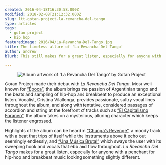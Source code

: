 ```yaml
---
created: 2016-04-18T16:30:58.000Z
modified: 2018-02-08T21:12:32.000Z
slug: ltt-gotan-project-la-revancha-del-tango
type: articles
tags:
  - gotan project
  - hip hop
featuredimage: 2016/04/La-Revancha-Del-Tango.jpg
title: The timeless allure of 'La Revancha Del Tango'
author: andrew
blurb: This still makes for a great listen, especially for anyone with a penchant for hip-hop and breakbeat music looking something slightly different.

---
```


<figure class="wide">
  <img src="album-artwork/la-revancha-del-tango-gotan-project.jpg" alt="Album artwork of 'La Revancha Del Tango' by Gotan Project" />
  <figcaption></figcaption>
</figure>

Gotan Project made their debut with *La Revancha Del Tango*. Most well known for [“Época”](https://www.youtube.com/watch?v=Jc7Lt5FLRiA), the album brings the passion of Argentinian tango and the beats and sampling of hip-hop and breakbeat to produce an exceptional listen. Vocalist, Cristina Vilallonga, provides passionate, sultry vocal lines throughout the album, and along with tentative, considered passages of accordion and string at the forefront of tracks such as [“El Capitalismo Foráneo”](https://www.youtube.com/watch?v=zMFmk_eSBY0), the album takes on a mysterious, alluring character which keeps the listener engrossed.

Highlights of the album can be heard in [“Chunga’s Revenge”](https://www.youtube.com/watch?v=iPTWbcijFnE), a moody track with a beat that trips of itself while the instruments above it echo out seemingly endlessly, and [“Una Música Brutal”](https://www.youtube.com/watch?v=TVQbyRZ_euQ) which sways the user with its sweeping hook and vocals that ebb and flow throughout. *La Revancha Del Tango* makes for a great listen, especially for anyone with a penchant for hip-hop and breakbeat music looking something slightly different.
